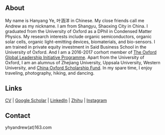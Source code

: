 ## About

My name is Hanyang Ye, 叶涵洋 in Chinese. My close friends call me Andrew as my nickname. I am from Shangyu, Shaoxing City in China. I graduated from the University of Oxford as a DPhil in Condensed Matter Physics. My research interests include organic semiconductors, organic solar cells, organic light-emitting devices, biomaterials, and bio-sensors. I am trained in private equity investment in Said Business School in the University of Oxford. And I am a 2016-2017 corhort member of [The Oxford Global Leadership Initiative Programme](https://oxfordcharacter.org/leadership/student-profiles). Apart from the University of Oxford, I am an alumnus of Zhejiang University, Uppsala University, Western University, and [China Oxford Scholarship Fund](https://chinaoxford.org/). In my spare time, I enjoy traveling, photography, hiking, and dancing.

## Links

[CV](https://github.com/HanyangYe/hanyangye.github.io/raw/master/CV.pdf) | [Google Scholar](https://scholar.google.com/citations?hl=en&user=Tq6dZpcAAAAJ&view_op=list_works&gmla=AJsN-F70b9O7AN_by_e2h80_0udeuBKL2e87j52AOyyWdvtshJ08d0S9Ts-VtFhJaC8yTz6-AgX3VYVT6zqsnH0iRkLduXyChIwUnxX1M2ZHpnHkgy19GwI) | [LinkedIn](https://www.linkedin.com/in/hanyang-ye/) | [Zhihu](https://www.zhihu.com/people/an-de-lu-73-43) | [Instagram](https://www.instagram.com/hanyang_ye/)

## Contact

yhyandrew(at)163.com
